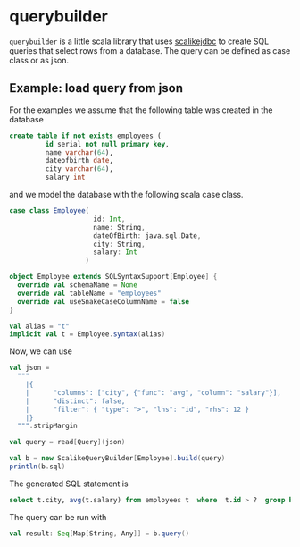 # querybuilder

`querybuilder` is a little scala library that uses [scalikejdbc]() to create
SQL queries that select rows from a database.
The query can be defined as case class or as json.

## Example: load query from json

For the examples we assume that the following table
was created in the database

```SQL
create table if not exists employees (
         id serial not null primary key,
         name varchar(64),
         dateofbirth date,
         city varchar(64),
         salary int
```

and we model the database with the following scala case class.

```scala
case class Employee(
                     id: Int,
                     name: String,
                     dateOfBirth: java.sql.Date,
                     city: String,
                     salary: Int
                   )

object Employee extends SQLSyntaxSupport[Employee] {
  override val schemaName = None
  override val tableName = "employees"
  override val useSnakeCaseColumnName = false
}

val alias = "t"
implicit val t = Employee.syntax(alias)
```

Now, we can use

```scala
val json =
  """
    |{
    |      "columns": ["city", {"func": "avg", "column": "salary"}],
    |      "distinct": false,
    |      "filter": { "type": ">", "lhs": "id", "rhs": 12 }
    |}
  """.stripMargin

val query = read[Query](json)

val b = new ScalikeQueryBuilder[Employee].build(query)
println(b.sql)
```

The generated SQL statement is

```SQL
select t.city, avg(t.salary) from employees t  where  t.id > ?  group by t.city
```

The query can be run with

```scala
val result: Seq[Map[String, Any]] = b.query()
```